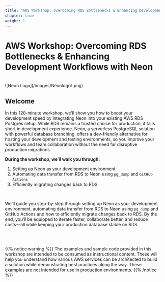 ```yaml
---
title: "AWS Workshop: Overcoming RDS Bottlenecks & Enhancing Development Workflows with Neon"
chapter: true
weight: 1
---
```


# AWS Workshop: Overcoming RDS Bottlenecks & Enhancing Development Workflows with Neon 
<br>
![Neon Logo](/images/Neonlogo1.png)
<br>

## Welcome

In this 120-minute workshop, we’ll show you how to boost your development speed by integrating Neon into your existing AWS RDS Postgres setup. While RDS remains a trusted choice for production, it falls short in development experience. Neon, a serverless PostgreSQL solution with powerful database branching, offers a dev-friendly alternative for hosting your development and testing environments, so you improve your workflows and team collaboration without the need for disruptive production migrations. 


**During the workshop, we’ll walk you through:**
1. Setting up Neon as your development environment
2. Automating data transfer from RDS to Neon using ``pg_dump`` and ``GitHub Actions``
3. Efficiently migrating changes back to RDS

<br>

We’ll guide you step-by-step through setting up Neon as your development environment, automating data transfer from RDS to Neon using ``pg_dump`` and GitHub Actions and how to efficiently migrate changes back to RDS. By the end, you’ll be equipped to iterate faster, collaborate better, and reduce costs—all while keeping your production database stable on RDS.

<br> 
<br>

{{% notice warning %}}
The examples and sample code provided in this workshop are intended to be consumed as instructional content. These will help you understand how various AWS services can be architected to build a solution while demonstrating best practices along the way. These examples are not intended for use in production environments.
{{% /notice %}}